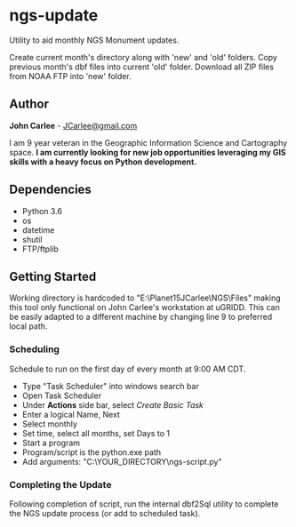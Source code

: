 # ngs-update

Utility to aid monthly NGS Monument updates.

Create current month's directory along with 'new' and 'old' folders. Copy previous month's dbf files into current 'old' folder. Download all ZIP files from NOAA FTP into 'new' folder.

## Author
**John Carlee** - JCarlee@gmail.com

I am 9 year veteran in the Geographic Information Science and Cartography space. **I am currently looking for new job 
opportunities leveraging my GIS skills with a heavy focus on Python development.**


## Dependencies
* Python 3.6
* os
* datetime
* shutil
* FTP/ftplib 

## Getting Started
Working directory is hardcoded to "E:\Planet15JCarlee\NGS\Files" making this tool only functional on John Carlee's workstation at uGRIDD. This can be easily adapted to a different machine by changing line 9 to preferred local path.

### Scheduling

Schedule to run on the first day of every month at 9:00 AM CDT.
* Type "Task Scheduler" into windows search bar
* Open Task Scheduler
* Under **Actions** side bar, select *Create Basic Task*
* Enter a logical Name, Next
* Select monthly
* Set time, select all months, set Days to 1
* Start a program
* Program/script is the python.exe path
* Add arguments: "C:\YOUR_DIRECTORY\ngs-script.py"

### Completing the Update

Following completion of script, run the internal dbf2Sql utility to complete the NGS update process (or add to scheduled task).

